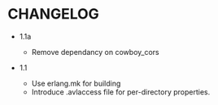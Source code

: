 # CHANGELOG

* 1.1a
  * Remove dependancy on cowboy_cors

* 1.1
  * Use erlang.mk for building
  * Introduce .avlaccess file for per-directory properties.
  
